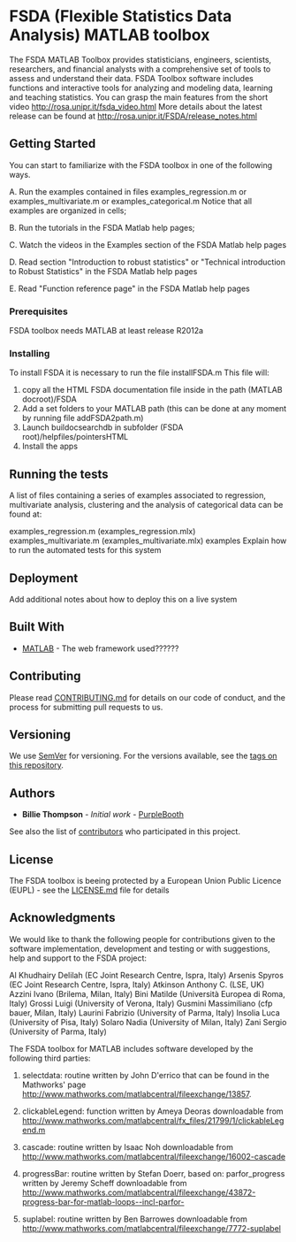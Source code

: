 # FSDA  (Flexible Statistics Data Analysis) MATLAB toolbox

The FSDA MATLAB Toolbox provides statisticians, engineers, scientists, researchers, and financial analysts with a comprehensive set of tools to assess and understand their data. FSDA Toolbox software includes functions and interactive tools for analyzing and modeling data, learning and teaching statistics.
You can grasp the main features from the short video http://rosa.unipr.it/fsda_video.html
More details about the latest release can be found at
http://rosa.unipr.it/FSDA/release_notes.html


## Getting Started 

You can start to familiarize with the FSDA toolbox in one of the following ways.

   A. Run the examples contained in files examples_regression.m or examples_multivariate.m or examples_categorical.m 
   Notice that all examples are organized in cells;
   
   B. Run the tutorials in the FSDA Matlab help pages;
   
   C. Watch the videos in the Examples section of the FSDA Matlab help pages
   
   D. Read section "Introduction to robust statistics" or "Technical introduction to Robust Statistics" in the FSDA Matlab help pages
   
   E. Read "Function reference page" in the FSDA Matlab help pages 

### Prerequisites 

FSDA toolbox needs MATLAB at least release R2012a 


### Installing

To install FSDA it is necessary to run the file installFSDA.m
This file will:
1) copy all the HTML FSDA documentation file inside in the path (MATLAB docroot)/FSDA
2) Add a set folders to your MATLAB path (this can be done at any moment by running file addFSDA2path.m)
3) Launch buildocsearchdb in subfolder (FSDA root)/helpfiles/pointersHTML
4) Install the apps

## Running the tests

A list of files containing a series of examples associated to regression, multivariate analysis, clustering and the analysis of categorical data can be found at:

examples_regression.m (examples_regression.mlx)
examples_multivariate.m (examples_multivariate.mlx)
examples 
Explain how to run the automated tests for this system

## Deployment

Add additional notes about how to deploy this on a live system

## Built With

* [MATLAB](http://www.mathworks.com/) - The web framework used??????


## Contributing

Please read [CONTRIBUTING.md](https://gist.github.com/PurpleBooth/b24679402957c63ec426) for details on our code of conduct, and the process for submitting pull requests to us.

## Versioning

We use [SemVer](http://semver.org/) for versioning. For the versions available, see the [tags on this repository](https://github.com/your/project/tags). 

## Authors

* **Billie Thompson** - *Initial work* - [PurpleBooth](https://github.com/PurpleBooth)

See also the list of [contributors](https://github.com/your/project/contributors) who participated in this project.

## License

The FSDA toolbox is beeing protected by a European Union Public Licence (EUPL) - see the [LICENSE.md](LICENSE.md) file for details

## Acknowledgments

We would like to thank the following people for contributions given to the software implementation, development and testing or with suggestions, help and support to the FSDA project:
 
Al Khudhairy Delilah (EC Joint Research Centre, Ispra, Italy) 
Arsenis Spyros (EC Joint Research Centre, Ispra, Italy) 
Atkinson Anthony C. (LSE, UK) 
Azzini Ivano (Brilema, Milan, Italy) 
Bini Matilde (Università Europea di Roma, Italy) 
Grossi Luigi (University of Verona, Italy) 
Gusmini Massimiliano (cfp bauer, Milan, Italy) 
Laurini Fabrizio (University of Parma, Italy) 
Insolia Luca (University of Pisa, Italy) 
Solaro Nadia (University of Milan, Italy) 
Zani Sergio (University of Parma, Italy) 

The FSDA toolbox for MATLAB includes software developed by the following third parties: 

1) selectdata: routine written by John D'errico that can be found in the Mathworks' page 
http://www.mathworks.com/matlabcentral/fileexchange/13857.

2) clickableLegend: function written by Ameya Deoras downloadable from 
http://www.mathworks.com/matlabcentral/fx_files/21799/1/clickableLegend.m

3) cascade: routine written by Isaac Noh downloadable from
http://www.mathworks.com/matlabcentral/fileexchange/16002-cascade
4) progressBar: routine written by Stefan Doerr, based on: parfor_progress written by Jeremy Scheff downloadable from
http://www.mathworks.com/matlabcentral/fileexchange/43872-progress-bar-for-matlab-loops--incl-parfor-
5) suplabel: routine written by Ben Barrowes downloadable from
http://www.mathworks.com/matlabcentral/fileexchange/7772-suplabel

